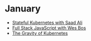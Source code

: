 # January

* [Stateful Kubernetes with Saad Ali](https://softwareengineeringdaily.com/2019/01/07/stateful-kubernetes-with-saad-ali/)
* [Full Stack JavaScript with Wes Bos](https://softwareengineeringdaily.com/2018/12/14/full-stack-javascript-with-wes-bos/)
* [The Gravity of Kubernetes](https://softwareengineeringdaily.com/2018/01/13/the-gravity-of-kubernetes/)